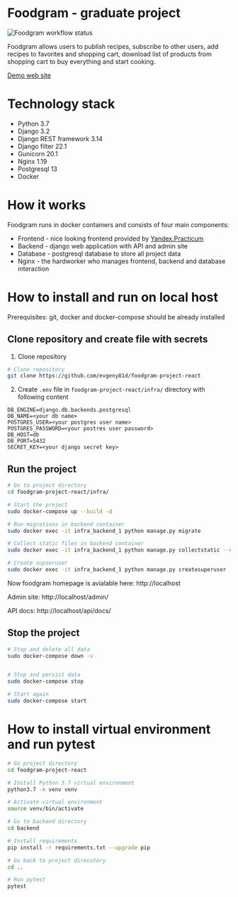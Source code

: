 # Foodgram - graduate project

![Foodgram workflow status](https://github.com/evgeny81d/foodgram-project-react/actions/workflows/foodgram_workflow.yml/badge.svg)

Foodgram allows users to publish recipes, subscribe to other users,
add recipes to favorites and shopping cart, download list of products from 
shopping cart to buy everything and start cooking.


[Demo web site](http://158.160.44.11)


# Technology stack

* Python 3.7
* Django 3.2
* Django REST framework 3.14
* Django filter 22.1
* Gunicorn 20.1
* Nginx 1.19
* Postgresql 13
* Docker


# How it works

Foodgram runs in docker containers and consists of four main components:
* Frontend - nice looking frontend provided by [Yandex.Practicum](https://practicum.yandex.ru)
* Backend - django web application with API and admin site
* Database - postgresql database to store all project data
* Nginx - the hardworker who manages frontend, backend and database interaction

# How to install and run on local host

Prerequisites: git, docker and docker-compose should be already installed

## Clone repository and create file with secrets

1. Clone repository
```sh
# Clone repository
git clone https://github.com/evgeny81d/foodgram-project-react
```

2. Create `.env` file in `foodgram-project-react/infra/` directory with 
following content 
```
DB_ENGINE=django.db.backends.postgresql
DB_NAME=<your db name>
POSTGRES_USER=<your postgres user name>
POSTGRES_PASSWORD=<your postres user password>
DB_HOST=db
DB_PORT=5432
SECRET_KEY=<your django secret key>
```

## Run the project

```sh
# Go to project directory
cd foodgram-project-react/infra/

# Start the project
sudo docker-compose up --build -d

# Run migrations in backend container
sudo docker exec -it infra_backend_1 python manage.py migrate

# Collect static files in backend container
sudo docker exec -it infra_backend_1 python manage.py collectstatic --no-input

# Create supseruser
sudo docker exec -it infra_backend_1 python manage.py createsuperuser
```


Now foodgram homepage is avialable here: http://localhost

Admin site: http://localhost/admin/

API docs: http://localhost/api/docs/


## Stop the project

```sh
# Stop and delete all data
sudo docker-compose down -v


# Stop and persist data
sudo docker-compose stop

# Start again
sudo docker-compose start
```

# How to install virtual environment and run pytest

```sh
# Go project directory
cd foodgram-project-react

# Install Python 3.7 virtual environment
python3.7 -m venv venv

# Activate virtual environment
source venv/bin/activate

# Go to backend directory
cd backend

# Install requirements
pip install -r requirements.txt --upgrade pip

# Go back to project direcotory
cd ..

# Run pytest
pytest
```
